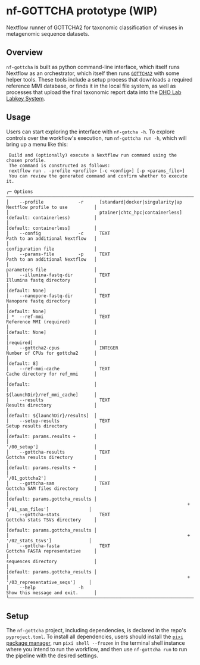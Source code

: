 # nf-GOTTCHA prototype (WIP)

Nextflow runner of GOTTCHA2 for taxonomic classification of viruses in metagenomic sequence datasets.

## Overview

`nf-gottcha` is built as python command-line interface, which itself runs Nextflow as an orchestrator, which itself then runs [`GOTTCHA2`](https://github.com/poeli/GOTTCHA2) with some helper tools. These tools include a setup process that downloads a required reference MMI database, or finds it in the local file system, as well as processes that upload the final taxonomic report data into the [DHO Lab Labkey System](https://dholk.primate.wisc.edu/project/home/begin.view?).

## Usage

Users can start exploring the interface with `nf-gotcha -h`. To explore controls over the workflow's execution, run `nf-gottcha run -h`, which will bring up a menu like this:

```
 Build and (optionally) execute a Nextflow run command using the chosen profile.
 The command is constructed as follows:
 nextflow run . -profile <profile> [-c <config>] [-p <params_file>]
 You can review the generated command and confirm whether to execute it.

╭─ Options ──────────────────────────────────────────────────────────────────────────────────────────╮
│    --profile             -r      [standard|docker|singularity|ap  Nextflow profile to use          │
│                                  ptainer|chtc_hpc|containerless]  (default: containerless)         │
│                                                                   [default: containerless]         │
│    --config              -c      TEXT                             Path to an additional Nextflow   │
│                                                                   configuration file               │
│    --params-file         -p      TEXT                             Path to an additional Nextflow   │
│                                                                   parameters file                  │
│    --illumina-fastq-dir          TEXT                             Illumina fastq directory         │
│                                                                   [default: None]                  │
│    --nanopore-fastq-dir          TEXT                             Nanopore fastq directory         │
│                                                                   [default: None]                  │
│ *  --ref-mmi                     TEXT                             Reference MMI (required)         │
│                                                                   [default: None]                  │
│                                                                   [required]                       │
│    --gottcha2-cpus               INTEGER                          Number of CPUs for gottcha2      │
│                                                                   [default: 8]                     │
│    --ref-mmi-cache               TEXT                             Cache directory for ref_mmi      │
│                                                                   [default:                        │
│                                                                   ${launchDir}/ref_mmi_cache]      │
│    --results                     TEXT                             Results directory                │
│                                                                   [default: ${launchDir}/results]  │
│    --setup-results               TEXT                             Setup results directory          │
│                                                                   [default: params.results +       │
│                                                                   '/00_setup']                     │
│    --gottcha-results             TEXT                             Gottcha results directory        │
│                                                                   [default: params.results +       │
│                                                                   '/01_gottcha2']                  │
│    --gottcha-sam                 TEXT                             Gottcha SAM files directory      │
│                                                                   [default: params.gottcha_results │
│                                                                   + '/01_sam_files']               │
│    --gottcha-stats               TEXT                             Gottcha stats TSVs directory     │
│                                                                   [default: params.gottcha_results │
│                                                                   + '/02_stats_tsvs']              │
│    --gottcha-fasta               TEXT                             Gottcha FASTA representative     │
│                                                                   sequences directory              │
│                                                                   [default: params.gottcha_results │
│                                                                   + '/03_representative_seqs']     │
│    --help                -h                                       Show this message and exit.      │
╰────────────────────────────────────────────────────────────────────────────────────────────────────╯
```

## Setup

The `nf-gottcha` project, including dependencies, is declared in the repo's `pyproject.toml`. To install all dependencies, users should install the [`pixi` package manager](https://pixi.sh/latest/), run `pixi shell --frozen` in the terminal shell instance where you intend to run the workflow, and then use `nf-gottcha run` to run the pipeline with the desired settings.


